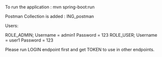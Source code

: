 To run the application :  mvn spring-boot:run 

Postman Collection is added :  ING_postman

Users:

 ROLE_ADMIN;  Username = admin1
              Password = 123
 ROLE_USER;    Username = user1
              Password = 123

Please run LOGIN endpoint first and get TOKEN to use in other endpoints.              
